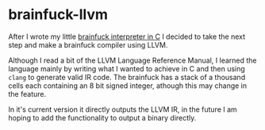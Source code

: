 # brainfuck-llvm
After I wrote my little [brainfuck interpreter in C](https://github.com/LevitatingBusinessMan/brainfuck) I decided to take the next step and make a brainfuck compiler using LLVM.

Although I read a bit of the LLVM Language Reference Manual, I learned the language mainly by writing what I wanted to achieve in C and then using `clang` to generate valid IR code.
The brainfuck has a stack of a thousand cells each containing an 8 bit signed integer, athough this may change in the feature.

In it's current version it directly outputs the LLVM IR, in the future I am hoping to add the functionality to output a binary directly.